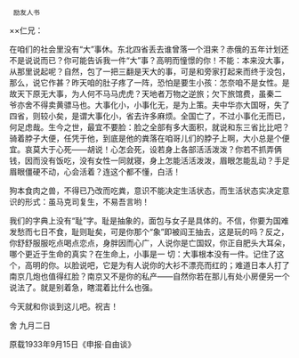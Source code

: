     励友人书 

   ××仁兄： 

   在咱们的社会里没有“大”事休。东北四省丢去谁曾落一个泪来？赤俄的五年计划还不是说说而已？你可能告诉我一件“大”事？高明而憧憬的你！不能：本来没大事，从那里说起呢？自然，包了一把三翻是天大的事，可是和旁家打起来而终于没包，那么，说它作甚？昨天咱的肚子疼了一阵，恐怕是要生小孩：怎奈咱不是女性。是故天下原无大事，为人何不马马虎虎？天地者万物之逆旅；欠下旅馆费，虽秦二 爷亦舍不得卖黄骠马也。大事化小，小事化无，是为上策。夫中华亦大国呀，失了四省，则较小矣，是谓大事化小，省去许多麻烦。全国亡了，不过小事化无而已，何足虑哉。生今之世，最宜不要脸：脸之全部有多大面积，就说和东三省比比吧？骑着脖子大便，任凭于他，到底是他的粪落在咱哥儿们的脖子上啊，大小总是个便宜。哀莫大于心死——胡说！心怎会死，设若身上各部活活泼泼？你若不抓弄俩钱，因而没有饭吃，没有女性一同就寝，身上怎能活活泼泼，眉眼怎能乱动？手足眉眼僵硬不动，心会活着？连这个都不懂，白活！ 

   狗本食肉之兽，不得已乃改而吃粪，意识不能决定生活状态，而生活状态实决定意识的形式：虽马克司复生，不易吾言哟！ 

   我们的字典上没有“耻”字。耻是抽象的，面包与女子是具体的。不信，你要为国难发愁而七日不食，耻则耻矣，可是你那个“象”即被阎王抽去，这是玩的吗？反之，你舒舒服服吃点喝点恋点，身胖因而心广，人说你是亡国奴，你正自肥头大耳朵，哪个更近于生命的真实？在生命上，小事是一 切：大事根本没有一件。记住了这个，高明的你。以脸说吧，它是为有人说你的大衫不漂亮而红的；难道日本人打了南京几炮也值得红脸？南京又不是你的私产——自然你若在那儿有处小房便另一个说法了。就是别着急，瞎混着比什么也强。 

   今天就和你谈到这儿吧。祝吉！ 

   舍 九月二日 

   原载1933年9月15日《申报·自由谈》 

